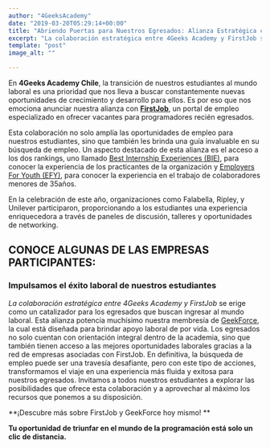 ```yaml
---
author: "4GeeksAcademy"
date: "2019-03-20T05:29:14+00:00"
title: "Abriendo Puertas para Nuestros Egresados: Alianza Estratégica con FirstJob"
excerpt: "La colaboración estratégica entre 4Geeks Academy y FirstJob se erige como un catalizador para los egresados que buscan ingresar al mundo laboral. Esta alianza potencia muchísimo nuestra membresía."
template: "post"
image_alt: ""

---
```


En **4Geeks Academy Chile**, la transición de nuestros estudiantes al mundo laboral es una prioridad que nos lleva a buscar constantemente nuevas oportunidades de crecimiento y desarrollo para ellos. Es por eso que nos emociona anunciar nuestra alianza con [**FirstJob**](https://firstjob.me/), un portal de empleo especializado en ofrecer vacantes para programadores recién egresados. 

Esta colaboración no solo amplía las oportunidades de empleo para nuestros estudiantes, sino que también les brinda una guía invaluable en su búsqueda de empleo. Un aspecto destacado de esta alianza es el acceso a los dos rankings, uno llamado [Best Internship Experiences (BIE)](https://www.rankingbie.com/), para conocer la experiencia de los practicantes de la organización y [Employers For Youth (EFY)](https://www.efy.global/), para conocer la experiencia en el trabajo de colaboradores menores de 35años.

En la celebración de este año, organizaciones como Falabella, Ripley, y Unilever participaron, proporcionando a los estudiantes una experiencia enriquecedora a través de paneles de discusión, talleres y oportunidades de networking.

## CONOCE ALGUNAS DE LAS EMPRESAS PARTICIPANTES:

### Impulsamos el éxito laboral de nuestros estudiantes
*La colaboración estratégica entre 4Geeks Academy y FirstJob* se erige como un catalizador para los egresados que buscan ingresar al mundo laboral. Esta alianza potencia muchísimo nuestra membresía de [GeekForce](https://4geeksacademy.com/es/geekforce), la cual está diseñada para brindar apoyo laboral de por vida. Los egresados no solo cuentan con orientación integral dentro de la academia, sino que también tienen acceso a las mejores oportunidades laborales gracias a la red de empresas asociadas con FirstJob.
En definitiva, la búsqueda de empleo puede ser una travesía desafiante, pero con este tipo de acciones, transformamos el viaje en una experiencia más fluida y exitosa para nuestros egresados. Invitamos a todos nuestros estudiantes a explorar las posibilidades que ofrece esta colaboración y a aprovechar al máximo los recursos que ponemos a su disposición.

**¡Descubre más sobre FirstJob y GeekForce hoy mismo! **

<call-to-action button_text="Ingresa a 4Geeks " button_link="https://4geeksacademy.com/us/geekforce-career-support" background="rgba(0, 151, 205, 0.15)" title="Impulsa hoy tu futuro " text="Comienza hoy tu camino con 4Geeks Academy e ingresa al mundo tech con las habilidades necesarias para triunfar."></call-to-action>

**Tu oportunidad de triunfar en el mundo de la programación está solo un clic de distancia.**

